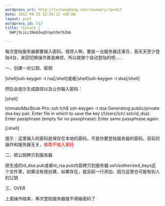 ```yaml
--- 
wordpress_url: http://luchanghong.com/rosemary/?p=513
date: 2012-08-23 12:59:12 +08:00
layout: post
wordpress_id: 513
title: !binary |
  bWFj5LiLc3No6Ieq5Yqo55m76ZmG

---
```

每次登陆服务器都要输入密码，很烦人啊，要是一台服务器还凑合，我天天至少登陆4台，来回切换操作甚是麻烦，所以就做个自动登陆的吧……

一、创建一对公钥、密钥

[shell]ssh-keygen -t rsa[/shell]或者[shell]ssh-keygen -t dsa[/shell]

然后会提示生成路径以及让你输入密码：

[shell]

lchmatoMacBook-Pro:.ssh lch$ ssh-keygen -t dsa
Generating public/private dsa key pair.
Enter file in which to save the key (/Users/lch/.ssh/id_dsa):
Enter passphrase (empty for no passphrase):
Enter same passphrase again:

[/shell]

提示：这里输入的密码是保存在本地的密码，不是你要登陆服务器的密码，目前的操作和服务器无关，<span style="color: #ff0000;">推荐不输入密码</span>

二、把公钥拷贝到服务器

把生成的id_dsa.pub或者id_rsa.pub内容拷贝到服务器.ssh/authorized_keys这个文件里，如果没有就创建，如果存在，就另起一行添加，因为这里也可能有别人的公钥

三、OVER

上面操作结束，再次登陆服务器就不用输密码了
